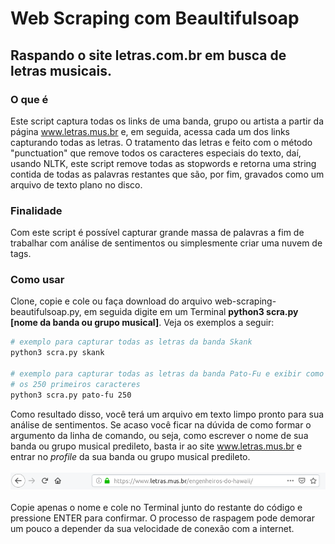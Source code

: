 # Web Scraping com Beaultifulsoap
Raspando o site letras.com.br em busca de letras musicais.
-----
### O que é
Este script captura todas os links de uma banda, grupo ou artista a partir da página www.letras.mus.br e, em seguida, acessa cada um dos links capturando todas as letras. O tratamento das letras e feito com o método "punctuation" que remove todos os caracteres especiais do texto, daí, usando NLTK, este script remove todas as stopwords e retorna uma string contida de todas as palavras restantes que são, por fim, gravados como um arquivo de texto plano no disco.
### Finalidade
Com este script é possível capturar grande massa de palavras a fim de trabalhar com análise de sentimentos ou simplesmente criar uma nuvem de tags.
### Como usar
Clone, copie e cole ou faça download do arquivo web-scraping-beautifulsoap.py, em seguida digite em um Terminal **python3 scra.py [nome da banda ou grupo musical]**. Veja os exemplos a seguir:

```bash
# exemplo para capturar todas as letras da banda Skank
python3 scra.py skank

# exemplo para capturar todas as letras da banda Pato-Fu e exibir como preview 
# os 250 primeiros caracteres
python3 scra.py pato-fu 250
```
Como resultado disso, você terá um arquivo em texto limpo pronto para sua análise de sentimentos.
Se acaso você ficar na dúvida de como formar o argumento da linha de comando, ou seja, como escrever o nome de sua banda ou grupo musical predileto, basta ir ao site www.letras.mus.br e entrar no *profile* da sua banda ou grupo musical predileto.
<br/><br/><img src='url.png' width=700><br/><br/>
Copie apenas o nome e cole no Terminal junto do restante do código e pressione ENTER para confirmar. O processo de raspagem pode demorar um pouco a depender da sua velocidade de conexão com a internet. 
